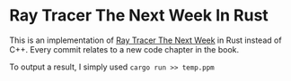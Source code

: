 # Ray Tracer The Next Week In Rust

This is an implementation of [Ray Tracer The Next Week](https://raytracing.github.io/books/RayTracingTheNextWeek.html) in Rust instead of C++. Every commit relates to a new code chapter in the book.

To output a result, I simply used `cargo run >> temp.ppm`
